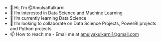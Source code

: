 - 👋 Hi, I’m @AmulyaKulkarni
- 👀 I’m interested in Data Science and Machine Learning
- 🌱 I’m currently learning Data Science
- 💞️ I’m looking to collaborate on Data Science Projects, PowerBI projects and Python projects
- 📫 How to reach me - Email me at amulyakulkarni1@gmail.com

<!---
AmulyaKulkarni/AmulyaKulkarni is a ✨ special ✨ repository because its `README.md` (this file) appears on your GitHub profile.
You can click the Preview link to take a look at your changes.
--->
